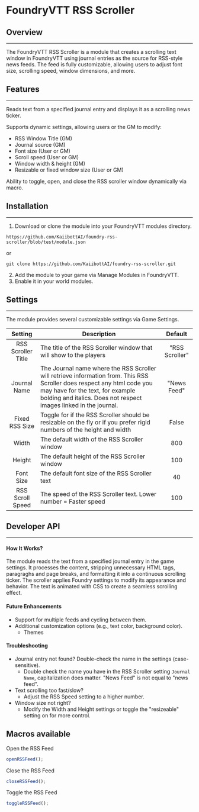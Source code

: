 # FoundryVTT RSS Scroller

## Overview

---

The FoundryVTT RSS Scroller is a module that creates a scrolling text window in FoundryVTT using journal entries as the source for RSS-style news feeds. The feed is fully customizable, allowing users to adjust font size, scrolling speed, window dimensions, and more.

## Features

---

Reads text from a specified journal entry and displays it as a scrolling news ticker.

Supports dynamic settings, allowing users or the GM to modify:

- RSS Window Title (GM)
- Journal source (GM)
- Font size (User or GM)
- Scroll speed (User or GM)
- Window width & height (GM)
- Resizable or fixed window size (User or GM)

<!-- Persistent settings via FoundryVTT game settings. -->

Ability to toggle, open, and close the RSS scroller window dynamically via macro.

## Installation

---

1. Download or clone the module into your FoundryVTT modules directory.
```
https://github.com/KaiibottAI/foundry-rss-scroller/blob/test/module.json
```
or
```cli
git clone https://github.com/KaiibottAI/foundry-rss-scroller.git
```
2. Add the module to your game via Manage Modules in FoundryVTT.
3. Enable it in your world modules.

## Settings

---

The module provides several customizable settings via Game Settings.

| Setting | Description | Default |
| :-: | - | :-: |
| RSS Scroller Title | The title of the RSS Scroller window that will show to the players | "RSS Scroller" | 
| Journal Name | The Journal name where the RSS Scroller will retrieve information from. This RSS Scroller does respect any html code you may have for the text, for example bolding and italics. Does not respect images linked in the journal.| "News Feed" |
| Fixed RSS Size | Toggle for if the RSS Scroller should be resizable on the fly or if you prefer rigid numbers of the height and width | False |
| Width | The default width of the RSS Scroller window | 800 |
| Height | The default height of the RSS Scroller window | 100 |
| Font Size | The default font size of the RSS Scroller text | 40 |
| RSS Scroll Speed | The speed of the RSS Scroller text. Lower number = Faster speed | 100 |

## Developer API
----

#### How It Works?

The module reads the text from a specified journal entry in the game settings. It processes the content, stripping unnecessary HTML tags, paragraghs and page breaks, and formatting it into a continuous scrolling ticker. The scroller applies Foundry settings to modify its appearance and behavior. The text is animated with CSS to create a seamless scrolling effect.

#### Future Enhancements

- Support for multiple feeds and cycling between them.
- Additional customization options (e.g., text color, background color).
    - Themes

#### Troubleshooting

- Journal entry not found? Double-check the name in the settings (case-sensitive).
    - Double check the name you have in the RSS Scroller setting `Journal Name`, capitalization does matter. "News Feed" is not equal to "news feed".
- Text scrolling too fast/slow?
    -  Adjust the RSS Speed setting to a higher number.
- Window size not right?
    -  Modify the Width and Height settings or toggle the "resizeable" setting on for more control.

## Macros available

Open the RSS Feed
```javascript
openRSSFeed();
```

Close the RSS Feed
```javascript
closeRSSFeed();
```

Toggle the RSS Feed
```javascript
toggleRSSFeed();
```